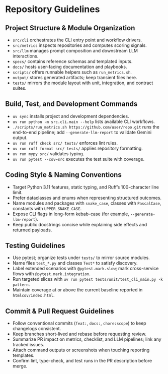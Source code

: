 # Repository Guidelines

## Project Structure & Module Organization
- `src/cli` orchestrates the CLI entry point and workflow drivers.
- `src/metrics` inspects repositories and computes scoring signals.
- `src/llm` manages prompt composition and downstream LLM interactions.
- `specs/` contains reference schemas and templated inputs.
- `docs/` hosts user-facing documentation and playbooks.
- `scripts/` offers runnable helpers such as `run_metrics.sh`.
- `output/` stores generated artifacts; keep transient files here.
- `tests/` mirrors the module layout with unit, integration, and contract suites.

## Build, Test, and Development Commands
- `uv sync` installs project and development dependencies.
- `uv run python -m src.cli.main --help` lists available CLI workflows.
- `./scripts/run_metrics.sh https://github.com/user/repo.git` runs the end-to-end pipeline; add `--generate-llm-report` to validate Gemini output.
- `uv run ruff check src/ tests/` enforces lint rules.
- `uv run ruff format src/ tests/` applies repository formatting.
- `uv run mypy src/` validates typing.
- `uv run pytest --cov=src` executes the test suite with coverage.

## Coding Style & Naming Conventions
- Target Python 3.11 features, static typing, and Ruff’s 100-character line limit.
- Prefer dataclasses and enums when representing structured outcomes.
- Name modules and packages with `snake_case`, classes with `PascalCase`, constants with `UPPER_SNAKE_CASE`.
- Expose CLI flags in long-form kebab-case (for example, `--generate-llm-report`).
- Keep public docstrings concise while explaining side effects and returned payloads.

## Testing Guidelines
- Use pytest; organize tests under `tests/` to mirror source modules.
- Name files `test_*.py` and classes `Test*` to satisfy discovery.
- Label extended scenarios with `@pytest.mark.slow`; mark cross-service flows with `@pytest.mark.integration`.
- Run targeted slices with `uv run pytest tests/unit/test_cli_main.py -k pattern`.
- Maintain coverage at or above the current baseline reported in `htmlcov/index.html`.

## Commit & Pull Request Guidelines
- Follow conventional commits (`feat:`, `docs:`, `chore:scope`) to keep changelogs consistent.
- Keep branches short-lived and rebase before requesting review.
- Summarize PR impact on metrics, checklist, and LLM pipelines; link any tracked issues.
- Attach command outputs or screenshots when touching reporting templates.
- Confirm lint, type-check, and test runs in the PR description before merge.
